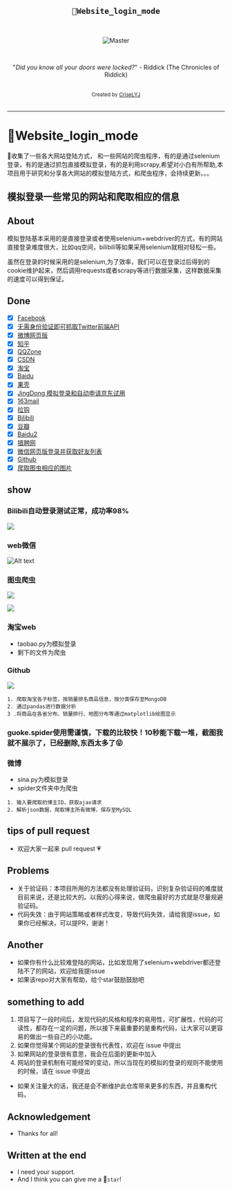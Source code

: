<h2 align="center"><code>🐍Website_login_mode</code></h2>

<br>
<p align="center">
    <img src="https://github.com/CriseLYJ/flask-video-streaming-recorder/blob/master/img/main.jpg?raw=true" 
        alt="Master">
</p>

<br>

<p align="center">"<i>Did you know all your doors were locked?</i>" - Riddick (The Chronicles of Riddick)</p>

<br>
<div align="center">
  <sub>Created by
  <a href="https://criselyj.github.io/">CriseLYJ</a>
</div>

<br>

****

# 🌟Website_login_mode
🌟收集了一些各大网站登陆方式， 和一些网站的爬虫程序，有的是通过selenium登录，有的是通过抓包直接模拟登录，有的是利用scrapy,希望对小白有所帮助,本项目用于研究和分享各大网站的模拟登陆方式，和爬虫程序，会持续更新。。。

## 模拟登录一些常见的网站和爬取相应的信息


## About

模拟登陆基本采用的是直接登录或者使用selenium+webdriver的方式，有的网站直接登录难度很大，比如qq空间，bilibili等如果采用selenium就相对轻松一些。

虽然在登录的时候采用的是selenium,为了效率，我们可以在登录过后得到的cookie维护起来，然后调用requests或者scrapy等进行数据采集，这样数据采集的速度可以得到保证。


## Done

- [x] [Facebook](https://www.facebook.com/)
- [x] [无需身份验证即可抓取Twitter前端API](https://twitter.com/)
- [x] [微博网页版](http://weibo.com)
- [x] [知乎](http://zhihu.com)
- [x] [QQZone](https://qzone.qq.com/)
- [x] [CSDN](https://www.csdn.net/)
- [x] [淘宝](www.taobao.com)
- [x] [Baidu](www.baidu.com)
- [x] [果壳](https://www.guokr.com/)
- [x] [JingDong 模拟登录和自动申请京东试用](https://www.jd.com/)
- [x] [163mail](https://mail.163.com/)
- [x] [拉钩](https://www.lagou.com/)
- [x] [Bilibili](https://www.bilibili.com/)
- [x] [豆瓣](https://www.douban.com/)
- [x] [Baidu2](www.baidu.com)
- [x] [猎聘网](https://www.liepin.com/)
- [x] [微信网页版登录并获取好友列表](https://wx.qq.com/)
- [x] [Github](https://github.com/)
- [x] [爬取图虫相应的图片](https://tuchong.com/)

## show

### Bilibili自动登录测试正常，成功率98%

![](./image/bilibili.jpg)

### web微信


![Alt text](./image/weixin.jpg)

### 图虫爬虫

![](./image/Jietu20190306-232224.jpg)

![](./image/Jietu20190306-232303.jpg)

### 淘宝web
- taobao.py为模拟登录
- 剩下的文件为爬虫

### Github

![](./image/github.jpg)

```
1. 爬取淘宝各子标签，按销量排名商品信息，按分类保存至MongoDB
2. 通过pandas进行数据分析
3 .将商品在各省分布、销量排行、地图分布等通过matplotlib绘图显示
```

### guoke.spider使用需谨慎，下载的比较快！10秒能下载一堆，截图我就不展示了，已经删除,东西太多了😝

### 微博
- sina.py为模拟登录
- spider文件夹中为爬虫

```
1. 输入要爬取的博主ID，获取ajax请求
2. 解析json数据，爬取博主所有微博，保存至MySQL

```


## tips of pull request 

- 欢迎大家一起来 pull request 💗

## Problems

- 关于验证码：本项目所用的方法都没有处理验证码，识别复杂验证码的难度就目前来说，还是比较大的。以我的心得来说，做爬虫最好的方式就是尽量规避验证码。
- 代码失效：由于网站策略或者样式改变，导致代码失效，请给我提issue，如果你已经解决，可以提PR，谢谢！

## Another
- 如果你有什么比较难登陆的网站，比如发现用了selenium+webdriver都还登陆不了的网站，欢迎给我提issue
- 如果该repo对大家有帮助，给个star鼓励鼓励吧

## something to add

1. 项目写了一段时间后，发现代码的风格和程序的易用性，可扩展性，代码的可读性，都存在一定的问题，所以接下来最重要的是重构代码，让大家可以更容易的做出一些自己的小功能。
2. 如果你觉得某个网站的登录很有代表性，欢迎在 issue 中提出
3. 如果网站的登录很有意思，我会在后面的更新中加入
4. 网站的登录机制有可能经常的变动，所以当现在的模拟的登录的规则不能使用的时候，请在 issue 中提出
- 如果关注量大的话，我还是会不断维护此仓库带来更多的东西，并且重构代码，

## Acknowledgement
- Thanks for all!

## Written at the end
- I need your support.
- And I think you can give me a 🌟``star``!
